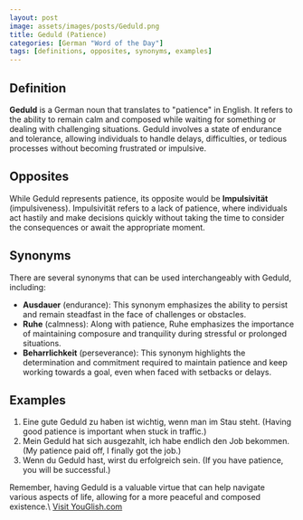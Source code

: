 ```yaml
---
layout: post
image: assets/images/posts/Geduld.png
title: Geduld (Patience)
categories: [German "Word of the Day"]
tags: [definitions, opposites, synonyms, examples]
---
```


## Definition

**Geduld** is a German noun that translates to "patience" in English. It refers to the ability to remain calm and composed while waiting for something or dealing with challenging situations. Geduld involves a state of endurance and tolerance, allowing individuals to handle delays, difficulties, or tedious processes without becoming frustrated or impulsive.

## Opposites

While Geduld represents patience, its opposite would be **Impulsivität** (impulsiveness). Impulsivität refers to a lack of patience, where individuals act hastily and make decisions quickly without taking the time to consider the consequences or await the appropriate moment.

## Synonyms

There are several synonyms that can be used interchangeably with Geduld, including:

- **Ausdauer** (endurance): This synonym emphasizes the ability to persist and remain steadfast in the face of challenges or obstacles.
- **Ruhe** (calmness): Along with patience, Ruhe emphasizes the importance of maintaining composure and tranquility during stressful or prolonged situations.
- **Beharrlichkeit** (perseverance): This synonym highlights the determination and commitment required to maintain patience and keep working towards a goal, even when faced with setbacks or delays.

## Examples

1. Eine gute Geduld zu haben ist wichtig, wenn man im Stau steht. (Having good patience is important when stuck in traffic.)
2. Mein Geduld hat sich ausgezahlt, ich habe endlich den Job bekommen. (My patience paid off, I finally got the job.)
3. Wenn du Geduld hast, wirst du erfolgreich sein. (If you have patience, you will be successful.)

Remember, having Geduld is a valuable virtue that can help navigate various aspects of life, allowing for a more peaceful and composed existence.\ <a id="yg-widget-0" class="youglish-widget" data-query="Geduld" data-lang="german" data-components="8412" data-auto-start="0" data-bkg-color="theme_light" data-title="How%20to%20pronounce%20Geduld%20in%20German"  rel="nofollow" href="https://youglish.com">Visit YouGlish.com</a><script async src="https://youglish.com/public/emb/widget.js" charset="utf-8"></script>